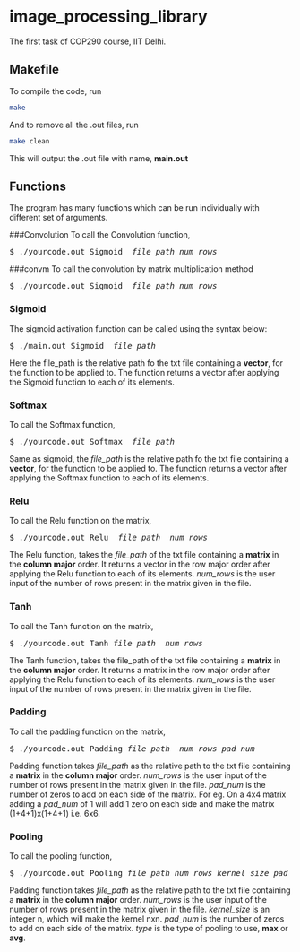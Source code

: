 # image_processing_library
The first task of COP290 course, IIT Delhi. 

## Makefile
To compile the code, run 
```sh
make
```
And to remove all the .out files, run
```sh
make clean
```
This will output the .out file with name, **main.out**
## Functions
The program has many functions which can be run individually with different set of arguments.

###Convolution
To call the Convolution function,
<pre>
$ ./yourcode.out Sigmoid  <i>file_path</i> <i>num_rows</i>
</pre>

###convm
To call the convolution by matrix multiplication method
<pre>
$ ./yourcode.out Sigmoid  <i>file_path</i> <i>num_rows</i>
</pre>

### Sigmoid

The sigmoid activation function can be called using the syntax below:

<pre>
$ ./main.out Sigmoid  <i>file_path</i>
</pre>

Here the file_path is the relative path fo the txt file containing a **vector**, for the function to be applied to. The function returns a vector after applying the Sigmoid function to each of its elements. 

### Softmax

To call the Softmax function,

<pre>
$ ./yourcode.out Softmax  <i>file_path</i>
</pre>

Same as sigmoid, the *file_path* is the relative path fo the txt file containing a **vector**, for the function to be applied to. The function returns a vector after applying the Softmax function to each of its elements.

### Relu

To call the Relu function on the matrix,
<pre>
$ ./yourcode.out Relu  <i>file_path</i>  <i>num_rows</i>  
</pre>

The Relu function, takes the *file_path* of the txt file containing a **matrix** in the **column major** order. It returns a vector in the row major order after applying the Relu function to each of its elements.
*num_rows* is the user input of the number of rows present in the matrix given in the file.
### Tanh

To call the Tanh function on the matrix,
<pre>
$ ./yourcode.out Tanh <i>file_path</i>  <i>num_rows</i>  
</pre>

The Tanh function, takes the file_path of the txt file containing a **matrix** in the **column major** order. It returns a matrix in the row major order after applying the Relu function to each of its elements.
*num_rows* is the user input of the number of rows present in the matrix given in the file.

### Padding
To call the padding function on the matrix,
<pre>
$ ./yourcode.out Padding <i>file_path</i> <i> num_rows</i> <i>pad_num</i>
</pre>
Padding function takes *file_path* as the relative path to the txt file containing a **matrix** in the **column major** order.
*num_rows* is the user input of the number of rows present in the matrix given in the file.
*pad_num* is the number of zeros to add on each side of the matrix. For eg. On a 4x4 matrix adding a *pad_num* of 1 will add 1 zero on each side and make the matrix (1+4+1)x(1+4+1) i.e. 6x6.

### Pooling 
To call the pooling function,
<pre>
$ ./yourcode.out Pooling <i>file_path</i> <i>num_rows</i> <i>kernel_size</i> <i>pad_num</i> <i>type</i>
</pre>
Padding function takes *file_path* as the relative path to the txt file containing a **matrix** in the **column major** order.
*num_rows* is the user input of the number of rows present in the matrix given in the file.
*kernel_size* is an integer n, which will make the kernel nxn.
*pad_num* is the number of zeros to add on each side of the matrix.
*type* is the type of pooling to use, **max** or **avg**. 

